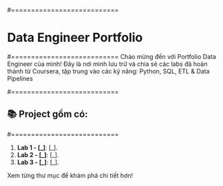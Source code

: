 #===========================
# Data Engineer Portfolio
#===========================
Chào mừng đến với Portfolio Data Engineer của mình! Đây là nơi mình lưu trữ và chia sẻ các labs đã hoàn thành từ Coursera, tập trung vào các kỹ năng: Python, SQL, ETL & Data Pipelines

#===========================
## 📚 Project gồm có:
#===========================
1. **Lab 1 - [_]**: [_].
2. **Lab 2 - [_]**: [_].
3. **Lab 3 - [_]**: [_].

Xem từng thư mục để khám phá chi tiết hơn!
